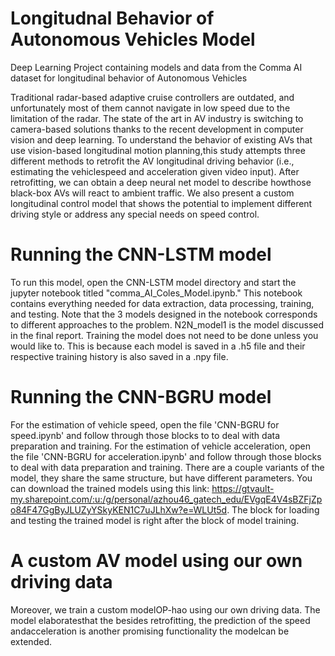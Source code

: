 # Longitudnal Behavior of Autonomous Vehicles Model
 Deep Learning Project containing models and data from the Comma AI dataset for longitudinal behavior of Autonomous Vehicles


Traditional radar-based adaptive cruise controllers are outdated, and unfortunately most of them cannot navigate in low speed due to the limitation of the radar.  The state of the art in AV industry is switching to camera-based solutions thanks to the recent development in computer vision and deep learning. To understand the behavior of existing AVs that use vision-based longitudinal motion planning,this study attempts three different methods to retrofit the AV longitudinal driving  behavior  (i.e.,  estimating  the  vehiclespeed and acceleration given video input). After retrofitting, we  can  obtain  a  deep  neural  net  model  to  describe  howthose black-box AVs will react to ambient traffic.  We also present a custom longitudinal control model that shows the potential to implement different driving style or address any special needs on speed control.

# Running the CNN-LSTM model
To run this model, open the CNN-LSTM model directory and start the jupyter notebook titled "comma_AI_Coles_Model.ipynb." This notebook contains everything needed for data extraction, data processing, training, and testing. Note that the 3 models designed in the notebook corresponds to different approaches to the problem. N2N_model1 is the model discussed in the final report. Training the model does not need to be done unless you would like to. This is because each model is saved in a .h5 file and their respective training history is also saved in a .npy file.

# Running the CNN-BGRU model
For the estimation of vehicle speed, open the file 'CNN-BGRU for speed.ipynb' and follow through those blocks to to deal with data preparation and training.
For the estimation of vehicle acceleration, open the file 'CNN-BGRU for acceleration.ipynb' and follow through those blocks to deal with data preparation and training.
There are a couple variants of the model, they share the same structure, but have different parameters. You can download the trained models using this link: https://gtvault-my.sharepoint.com/:u:/g/personal/azhou46_gatech_edu/EVgqE4V4sBZFjZpo84F47GgByJLUZyYSkyKEN1C7uJLhXw?e=WLUt5d. The block for loading and testing the trained model is right after the block of model training.

# A custom AV model using our own driving data
Moreover,  we train a custom modelOP-hao using our own driving data.  The model elaboratesthat the besides retrofitting, the prediction of the speed andacceleration  is  another  promising  functionality  the  modelcan be extended.
